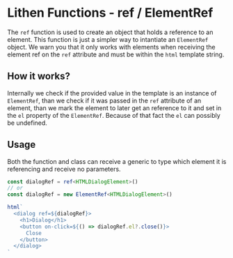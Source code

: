# Lithen Functions - ref / ElementRef

The `ref` function is used to create an object that holds a reference to an element. This function
is just a simpler way to intantiate an `ElementRef` object. We warn you that it only works with
elements when receiving the element ref on the `ref` attribute and must be within the `html`
template string.

## How it works?

Internally we check if the provided value in the template is an instance of `ElementRef`, than
we check if it was passed in the `ref` attribute of an element, than we mark the element to later
get an reference to it and set in the `el` property of the `ElementRef`. Because of that fact the
`el` can possibly be undefined.

## Usage

Both the function and class can receive a generic to type which element it is referencing and
receive no parameters.

```ts
const dialogRef = ref<HTMLDialogElement>()
// or
const dialogRef = new ElementRef<HTMLDialogElement>()

html`
  <dialog ref=${dialogRef}>
    <h1>Dialog</h1>
    <button on-click=${() => dialogRef.el?.close()}>
      Close
    </button>
  </dialog>
`
```
